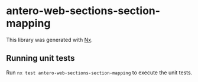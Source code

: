# antero-web-sections-section-mapping

This library was generated with [Nx](https://nx.dev).

## Running unit tests

Run `nx test antero-web-sections-section-mapping` to execute the unit tests.
